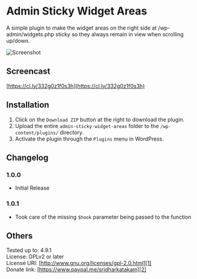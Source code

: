 # Admin Sticky Widget Areas

A simple plugin to make the widget areas on the right side at /wp-admin/widgets.php sticky so they always remain in view when scrolling up/down.

![Screenshot](https://d1ax1i5f2y3x71.cloudfront.net/items/1G2K0e1S033G2b1l2v0p/Screen%20Recording%202017-12-04%20at%2007.26%20pm.gif?X-CloudApp-Visitor-Id=101397&v=af7ab040)

## Screencast

[https://cl.ly/332g0z1f0s3h](https://cl.ly/332g0z1f0s3h)

## Installation

1. Click on the `Download ZIP` button at the right to download the plugin.
2. Upload the entire `admin-sticky-widget-areas` folder to the `/wp-content/plugins/` directory.
3. Activate the plugin through the `Plugins` menu in WordPress.

## Changelog

### 1.0.0
* Initial Release

### 1.0.1
* Took care of the missing `$hook` parameter being passed to the function

## Others

Tested up to: 4.9.1  
License: GPLv2 or later  
License URI: [http://www.gnu.org/licenses/gpl-2.0.html][1]  
Donate link: [https://www.paypal.me/sridharkatakam][2]

[1]:	http://www.gnu.org/licenses/gpl-2.0.html
[2]:	https://www.paypal.me/sridharkatakam
